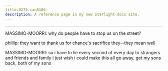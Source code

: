 ```yaml
---
title:0275.can0186-
description: A reference page in my new Starlight docs site.
---
```

----- 
MASSIMO-MOORRI: why do people have to stop us on the street? 
 
phillip: they want to thank us for chance's sacrifice
 they--they mean well


MASSIMO-MOORRI: so i have to lie every second of every day to strangers and friends and 
family
 i just wish i could make this all go away, get my sons back, both of my 
sons
 

